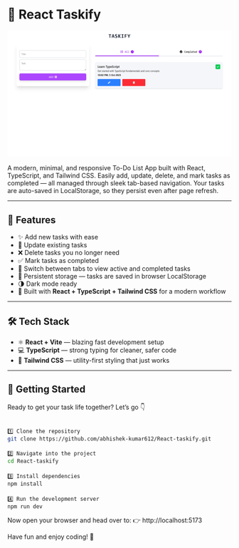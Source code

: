 # 📝 React Taskify
![Taskify Screenshot](./screenshot.png)


A modern, minimal, and responsive To-Do List App built with React, TypeScript, and Tailwind CSS.
Easily add, update, delete, and mark tasks as completed — all managed through sleek tab-based navigation.
Your tasks are auto-saved in LocalStorage, so they persist even after page refresh.

---

## 🚀 Features

- ✨ Add new tasks with ease  
- 🔁 Update existing tasks  
- ❌ Delete tasks you no longer need  
- ✅ Mark tasks as completed  
- 🧭 Switch between tabs to view active and completed tasks  
- 💾 Persistent storage — tasks are saved in browser LocalStorage  
- 🌗 Dark mode ready
- 💅 Built with **React + TypeScript + Tailwind CSS** for a modern workflow  

---

## 🛠️ Tech Stack

- ⚛️ **React + Vite** — blazing fast development setup  
- 💻 **TypeScript** — strong typing for cleaner, safer code  
- 🎨 **Tailwind CSS** — utility-first styling that just works  

---


## 🧩 Getting Started

Ready to get your task life together? Let’s go 👇  


```bash

1️⃣ Clone the repository
git clone https://github.com/abhishek-kumar612/React-taskify.git

2️⃣ Navigate into the project
cd React-taskify

3️⃣ Install dependencies
npm install

4️⃣ Run the development server
npm run dev
```

Now open your browser and head over to:
👉 http://localhost:5173

Have fun and enjoy coding! 🎉